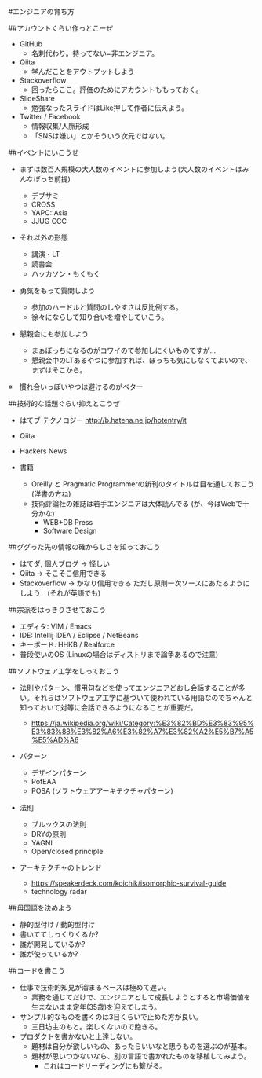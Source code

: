 #エンジニアの育ち方

##アカウントくらい作っとこーぜ
 * GitHub
     * 名刺代わり。持ってない=非エンジニア。
 * Qiita
     * 学んだことをアウトプットしよう
 * Stackoverflow
     * 困ったらここ。評価のためにアカウントももっておく。
 * SlideShare
     * 勉強なったスライドはLike押して作者に伝えよう。
 * Twitter / Facebook
     * 情報収集/人脈形成
     * 「SNSは嫌い」とかそういう次元ではない。

##イベントにいこうぜ
 * まずは数百人規模の大人数のイベントに参加しよう(大人数のイベントはみんなぼっち前提)
     * デブサミ
     * CROSS
     * YAPC::Asia
     * JJUG CCC
 * それ以外の形態
     * 講演・LT
     * 読書会
     * ハッカソン・もくもく

 * 勇気をもって質問しよう
     * 参加のハードルと質問のしやすさは反比例する。
     * 徐々にならして知り合いを増やしていこう。
 * 懇親会にも参加しよう
     * まぁぼっちになるのがコワイので参加しにくいものですが…
     * 懇親会中のLTあるやつに参加すれば、ぼっちも気にしなくてよいので、まずはそこから。

※　慣れ合いっぽいやつは避けるのがベター

##技術的な話題ぐらい抑えとこうぜ
 * はてブ テクノロジー http://b.hatena.ne.jp/hotentry/it
 * Qiita
 * Hackers News

 * 書籍
     * Oreilly と Pragmatic Programmerの新刊のタイトルは目を通しておこう (洋書の方ね)
     * 技術評論社の雑誌は若手エンジニアは大体読んでる (が、今はWebで十分かな)
         * WEB+DB Press
         * Software Design

##ググった先の情報の確からしさを知っておこう
 * はてダ, 個人ブログ → 怪しい
 * Qiita → そこそこ信用できる
 * Stackoverflow → かなり信用できる
ただし原則一次ソースにあたるようにしよう　(それが英語でも)

##宗派をはっきりさせておこう
 * エディタ: VIM / Emacs
 * IDE: Intellij IDEA / Eclipse / NetBeans
 * キーボード: HHKB / Realforce
 * 普段使いのOS (Linuxの場合はディストリまで論争あるので注意)

##ソフトウェア工学をしっておこう
 * 法則やパターン、慣用句などを使ってエンジニアどおし会話することが多い。それらはソフトウェア工学に基づいて使われている用語なのでちゃんと知っておいて対等に会話できるようになることが重要だ。
     * https://ja.wikipedia.org/wiki/Category:%E3%82%BD%E3%83%95%E3%83%88%E3%82%A6%E3%82%A7%E3%82%A2%E5%B7%A5%E5%AD%A6

 * パターン
     * デザインパターン
     * PofEAA
     * POSA (ソフトウェアアーキテクチャパターン)
 * 法則
     * ブルックスの法則
     * DRYの原則
     * YAGNI
     * Open/closed principle

 * アーキテクチャのトレンド
     * https://speakerdeck.com/koichik/isomorphic-survival-guide
     * technology radar

##母国語を決めよう
 * 静的型付け / 動的型付け
 * 書いててしっくりくるか?
 * 誰が開発しているか?
 * 誰が使っているか?

##コードを書こう
 * 仕事で技術的知見が溜まるペースは極めて遅い。
     * 業務を通じてだけで、エンジニアとして成長しようとすると市場価値を生まないまま定年(35歳)を迎えてしまう。
 * サンプル的なものを書くのは3日くらいで止めた方が良い。
     * 三日坊主のもと。楽しくないので飽きる。
 * プロダクトを書かないと上達しない。
     * 題材は自分が欲しいもの、あったらいいなと思うものを選ぶのが基本。
     * 題材が思いつかないなら、別の言語で書かれたものを移植してみよう。
         * これはコードリーディングにも繋がる。